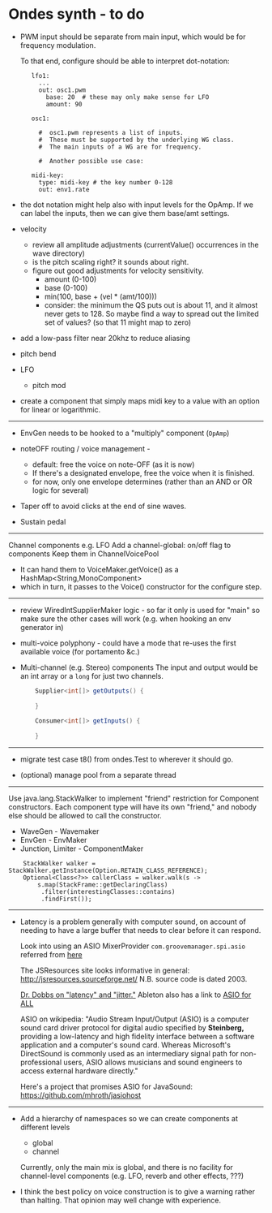 # Ondes synth - to do

 - PWM input should be separate from main input, which would be for frequency modulation.
 
     To that end, configure should be able to interpret dot-notation:    
     ```    
        lfo1:
          ...
          out: osc1.pwm
            base: 20  # these may only make sense for LFO
            amount: 90
        
        osc1:
        
          #  osc1.pwm represents a list of inputs.
          #  These must be supported by the underlying WG class.
          #  The main inputs of a WG are for frequency.
   
          #  Another possible use case:  
        
        midi-key: 
          type: midi-key # the key number 0-128
          out: env1.rate 
     ```
 - the dot notation might help also with input levels for the OpAmp. If we can label the inputs, then we can give them base/amt settings.  

 - velocity 
    - review all amplitude adjustments (currentValue() occurrences in the wave directory)
    - is the pitch scaling right? it sounds about right.
    - figure out good adjustments for velocity sensitivity.
        - amount (0-100)
        - base (0-100) 
        - min(100, base + (vel * (amt/100)))
        - consider: the minimum the QS puts out is about 11, and it almost never gets to 128. So maybe find a way to spread out the limited set of values? (so that 11 might map to zero) 
         
 - add a low-pass filter near 20khz to reduce aliasing
   
 - pitch bend
 - LFO 
    - pitch mod

 - create a component that simply maps midi key to a value
    with an option for linear or logarithmic. 
   
 
 -----------
 - EnvGen needs to be hooked to a "multiply" component (`OpAmp`)
 
 - noteOFF routing / voice management - 
    - default: free the voice on note-OFF (as it is now)
    - If there's a designated envelope, free the voice when it is finished.
    - for now, only one envelope determines (rather than an AND or OR logic for several)

 - Taper off to avoid clicks at the end of sine waves.
 - Sustain pedal
 
 ------
 
 Channel components e.g. LFO
 Add a channel-global: on/off flag to components
 Keep them in ChannelVoicePool
  - It can hand them to VoiceMaker.getVoice() as a HashMap<String,MonoComponent>
  - which in turn, it passes to the Voice() constructor for the configure step.
 
  
 *****
 
 - review WiredIntSupplierMaker logic - so far it only is used for "main" so make sure the other cases will work (e.g. when hooking an env generator in)

 - multi-voice polyphony - could have a mode that re-uses the first available voice (for portamento &c.) 
 
 - Multi-channel (e.g. Stereo) components
   The input and output would be an int array 
   or a `long` for just two channels.
   
   ```java    
       Supplier<int[]> getOutputs() {
           
       }
 
       Consumer<int[]> getInputs() {
           
       }
   ```     
----------------
 
 - migrate test case t8() from ondes.Test to wherever it should go.
 
 - (optional) manage pool from a separate thread

 
----------- 
 
 Use java.lang.StackWalker to implement "friend" restriction 
 for Component constructors.
 Each component type will have its own "friend," and nobody else
 should be allowed to call the constructor.
 
   - WaveGen - Wavemaker
   - EnvGen - EnvMaker
   - Junction, Limiter - ComponentMaker
 
  
 ```
     StackWalker walker = StackWalker.getInstance(Option.RETAIN_CLASS_REFERENCE);
     Optional<Class<?>> callerClass = walker.walk(s ->
         s.map(StackFrame::getDeclaringClass)
          .filter(interestingClasses::contains)
          .findFirst());
``` 
 
 -----------
  - Latency is a problem generally with computer sound, on account of needing to have a large buffer that needs to clear before it can respond.
   
    Look into using an ASIO MixerProvider `com.groovemanager.spi.asio`     referred from [here](http://jsresources.sourceforge.net/faq_misc.html#asio)
    
    The JSResources site looks informative in general:
    http://jsresources.sourceforge.net/  N.B. source code is dated 2003.
    
    [Dr. Dobbs on "latency" and "jitter."](https://djtechtools.com/2008/09/26/is-your-midi-controller-late/)
    Ableton also has a link to [ASIO for ALL](http://www.asio4all.org/)
    
    ASIO on wikipedia: "Audio Stream Input/Output (ASIO) is a computer sound card driver protocol for digital audio specified by **Steinberg,** providing a low-latency and high fidelity interface between a software application and a computer's sound card. Whereas Microsoft's DirectSound is commonly used as an intermediary signal path for non-professional users, ASIO allows musicians and sound engineers to access external hardware directly."
    
    Here's a project that promises ASIO for JavaSound: https://github.com/mhroth/jasiohost
         
    
 ----------- 

- Add a hierarchy of namespaces so we can create components at different levels 
    - global
    - channel 
    
    Currently, only the main mix is global, and there is no facility for channel-level components (e.g. LFO, reverb and other effects, ???)

 - I think the best policy on voice construction is to give a warning rather than halting. That opinion may well change with experience.  

 

